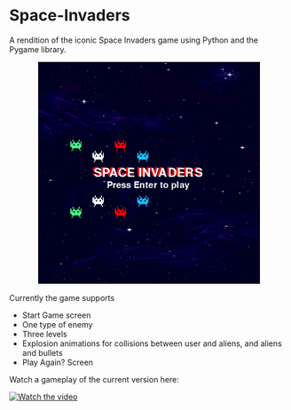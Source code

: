 # Space-Invaders
A rendition of the iconic Space Invaders game using Python and the Pygame library.

<p align="center">
  <img width="400" height="400" src="game_images/start_game_screen.png">
</p>

Currently the game supports
- Start Game screen
- One type of enemy
- Three levels
- Explosion animations for collisions between user and aliens, and aliens and bullets
- Play Again? Screen

Watch a gameplay of the current version here:

[![Watch the video](https://img.youtube.com/vi/LxAwMLrcK4U/maxresdefault.jpg)](https://youtu.be/LxAwMLrcK4U)